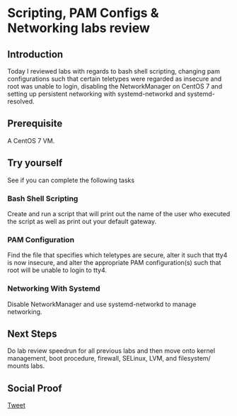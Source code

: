 
# Scripting, PAM Configs & Networking labs review

## Introduction

Today I reviewed labs with regards to bash shell scripting, changing pam configurations such that certain teletypes were regarded as insecure and root was unable to login, disabling the NetworkManager on CentOS 7 and setting up persistent networking with systemd-networkd and systemd-resolved.

## Prerequisite

A CentOS 7 VM.

## Try yourself

See if you can complete the following tasks

### Bash Shell Scripting

Create and run a script that will print out the name of the user who executed the script as well as print out your default gateway.

### PAM Configuration

Find the file that specifies which teletypes are secure, alter it such that tty4 is now insecure, and alter the appropriate PAM configuration(s) such that root will be unable to login to tty4. 

### Networking With Systemd

Disable NetworkManager and use systemd-networkd to manage networking.

## Next Steps

Do lab review speedrun for all previous labs and then move onto kernel management, boot procedure, firewall, SELinux, LVM, and filesystem/ mounts labs.

## Social Proof

[Tweet]()
